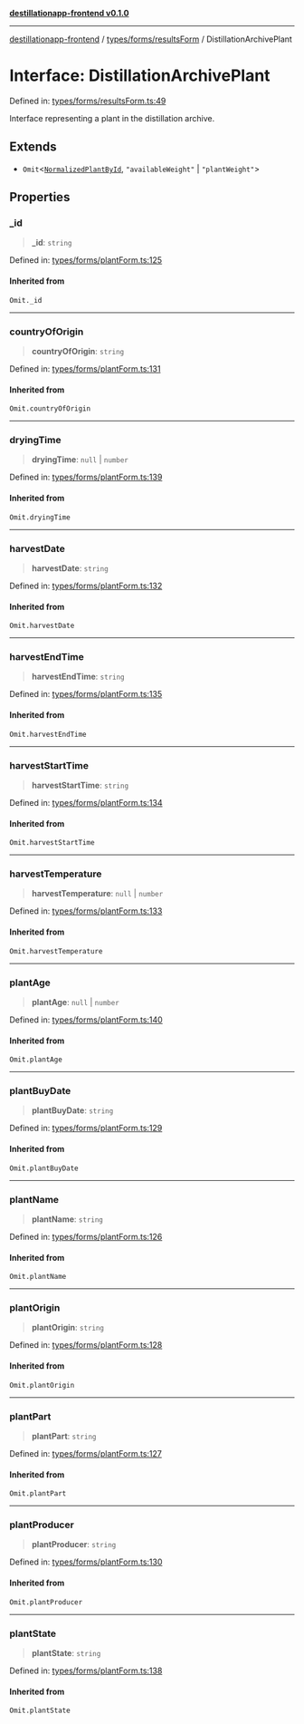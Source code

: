 [**destillationapp-frontend v0.1.0**](../../../../README.md)

***

[destillationapp-frontend](../../../../modules.md) / [types/forms/resultsForm](../README.md) / DistillationArchivePlant

# Interface: DistillationArchivePlant

Defined in: [types/forms/resultsForm.ts:49](https://github.com/DestillApp/main/blob/be94b1d93681946bd573e84cd8381ba32cee62b9/frontend/src/types/forms/resultsForm.ts#L49)

Interface representing a plant in the distillation archive.

## Extends

- `Omit`\<[`NormalizedPlantById`](../../plantForm/interfaces/NormalizedPlantById.md), `"availableWeight"` \| `"plantWeight"`\>

## Properties

### \_id

> **\_id**: `string`

Defined in: [types/forms/plantForm.ts:125](https://github.com/DestillApp/main/blob/be94b1d93681946bd573e84cd8381ba32cee62b9/frontend/src/types/forms/plantForm.ts#L125)

#### Inherited from

`Omit._id`

***

### countryOfOrigin

> **countryOfOrigin**: `string`

Defined in: [types/forms/plantForm.ts:131](https://github.com/DestillApp/main/blob/be94b1d93681946bd573e84cd8381ba32cee62b9/frontend/src/types/forms/plantForm.ts#L131)

#### Inherited from

`Omit.countryOfOrigin`

***

### dryingTime

> **dryingTime**: `null` \| `number`

Defined in: [types/forms/plantForm.ts:139](https://github.com/DestillApp/main/blob/be94b1d93681946bd573e84cd8381ba32cee62b9/frontend/src/types/forms/plantForm.ts#L139)

#### Inherited from

`Omit.dryingTime`

***

### harvestDate

> **harvestDate**: `string`

Defined in: [types/forms/plantForm.ts:132](https://github.com/DestillApp/main/blob/be94b1d93681946bd573e84cd8381ba32cee62b9/frontend/src/types/forms/plantForm.ts#L132)

#### Inherited from

`Omit.harvestDate`

***

### harvestEndTime

> **harvestEndTime**: `string`

Defined in: [types/forms/plantForm.ts:135](https://github.com/DestillApp/main/blob/be94b1d93681946bd573e84cd8381ba32cee62b9/frontend/src/types/forms/plantForm.ts#L135)

#### Inherited from

`Omit.harvestEndTime`

***

### harvestStartTime

> **harvestStartTime**: `string`

Defined in: [types/forms/plantForm.ts:134](https://github.com/DestillApp/main/blob/be94b1d93681946bd573e84cd8381ba32cee62b9/frontend/src/types/forms/plantForm.ts#L134)

#### Inherited from

`Omit.harvestStartTime`

***

### harvestTemperature

> **harvestTemperature**: `null` \| `number`

Defined in: [types/forms/plantForm.ts:133](https://github.com/DestillApp/main/blob/be94b1d93681946bd573e84cd8381ba32cee62b9/frontend/src/types/forms/plantForm.ts#L133)

#### Inherited from

`Omit.harvestTemperature`

***

### plantAge

> **plantAge**: `null` \| `number`

Defined in: [types/forms/plantForm.ts:140](https://github.com/DestillApp/main/blob/be94b1d93681946bd573e84cd8381ba32cee62b9/frontend/src/types/forms/plantForm.ts#L140)

#### Inherited from

`Omit.plantAge`

***

### plantBuyDate

> **plantBuyDate**: `string`

Defined in: [types/forms/plantForm.ts:129](https://github.com/DestillApp/main/blob/be94b1d93681946bd573e84cd8381ba32cee62b9/frontend/src/types/forms/plantForm.ts#L129)

#### Inherited from

`Omit.plantBuyDate`

***

### plantName

> **plantName**: `string`

Defined in: [types/forms/plantForm.ts:126](https://github.com/DestillApp/main/blob/be94b1d93681946bd573e84cd8381ba32cee62b9/frontend/src/types/forms/plantForm.ts#L126)

#### Inherited from

`Omit.plantName`

***

### plantOrigin

> **plantOrigin**: `string`

Defined in: [types/forms/plantForm.ts:128](https://github.com/DestillApp/main/blob/be94b1d93681946bd573e84cd8381ba32cee62b9/frontend/src/types/forms/plantForm.ts#L128)

#### Inherited from

`Omit.plantOrigin`

***

### plantPart

> **plantPart**: `string`

Defined in: [types/forms/plantForm.ts:127](https://github.com/DestillApp/main/blob/be94b1d93681946bd573e84cd8381ba32cee62b9/frontend/src/types/forms/plantForm.ts#L127)

#### Inherited from

`Omit.plantPart`

***

### plantProducer

> **plantProducer**: `string`

Defined in: [types/forms/plantForm.ts:130](https://github.com/DestillApp/main/blob/be94b1d93681946bd573e84cd8381ba32cee62b9/frontend/src/types/forms/plantForm.ts#L130)

#### Inherited from

`Omit.plantProducer`

***

### plantState

> **plantState**: `string`

Defined in: [types/forms/plantForm.ts:138](https://github.com/DestillApp/main/blob/be94b1d93681946bd573e84cd8381ba32cee62b9/frontend/src/types/forms/plantForm.ts#L138)

#### Inherited from

`Omit.plantState`
